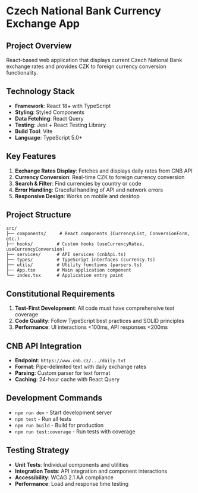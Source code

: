 # Czech National Bank Currency Exchange App

## Project Overview
React-based web application that displays current Czech National Bank exchange rates and provides CZK to foreign currency conversion functionality.

## Technology Stack
- **Framework**: React 18+ with TypeScript
- **Styling**: Styled Components
- **Data Fetching**: React Query
- **Testing**: Jest + React Testing Library
- **Build Tool**: Vite
- **Language**: TypeScript 5.0+

## Key Features
1. **Exchange Rates Display**: Fetches and displays daily rates from CNB API
2. **Currency Conversion**: Real-time CZK to foreign currency conversion
3. **Search & Filter**: Find currencies by country or code
4. **Error Handling**: Graceful handling of API and network errors
5. **Responsive Design**: Works on mobile and desktop

## Project Structure
```
src/
├── components/     # React components (CurrencyList, ConversionForm, etc.)
├── hooks/         # Custom hooks (useCurrencyRates, useCurrencyConversion)
├── services/      # API services (cnbApi.ts)
├── types/         # TypeScript interfaces (currency.ts)
├── utils/         # Utility functions (parsers.ts)
├── App.tsx        # Main application component
└── index.tsx      # Application entry point
```

## Constitutional Requirements
1. **Test-First Development**: All code must have comprehensive test coverage
2. **Code Quality**: Follow TypeScript best practices and SOLID principles
3. **Performance**: UI interactions <100ms, API responses <200ms

## CNB API Integration
- **Endpoint**: `https://www.cnb.cz/.../daily.txt`
- **Format**: Pipe-delimited text with daily exchange rates
- **Parsing**: Custom parser for text format
- **Caching**: 24-hour cache with React Query

## Development Commands
- `npm run dev` - Start development server
- `npm test` - Run all tests
- `npm run build` - Build for production
- `npm run test:coverage` - Run tests with coverage

## Testing Strategy
- **Unit Tests**: Individual components and utilities
- **Integration Tests**: API integration and component interactions
- **Accessibility**: WCAG 2.1 AA compliance
- **Performance**: Load and response time testing